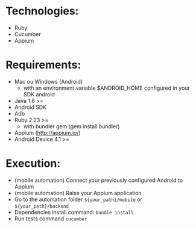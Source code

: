 # Technologies:

 - Ruby
 - Cucumber
 - Appium

# Requirements:

 - Mac ou Windows (Android)
    - with an environment variable $ANDROID_HOME configured in your SDK android
 - Java 1.8 >=
 - Android SDK
 - Adb
 - Ruby 2.23 >=
    - with bundler gem (gem install bundler)
 - Appium (http://appium.io/)
 - Android Device 4.1 >=

# Execution:

 - (mobile automation) Connect your previously configured Android to Appium
 - (mobile automation) Raise your Appium application
 - Go to the automation folder `${your_path}/mobile` or `${your_path}/backend`
 - Dependencies install command: `bundle install`
 - Run tests command `cucumber`
